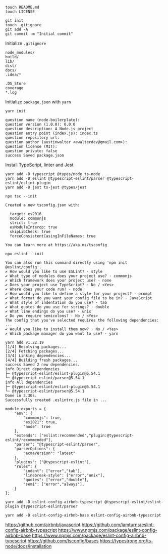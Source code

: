 ```
touch README.md
touch LICENSE
```

```
git init
touch .gitignore
git add -A
git commit -m "Initial commit"
```

Initialize `.gitignore`

```
node_modules/
build/
lib/
dist/
docs/
.idea/*

.DS_Store
coverage
*.log
```

Initialize `package.json` with `yarn`

```
yarn init
```

```
question name (node-boilerplate): 
question version (1.0.0): 0.0.0
question description: A Node.js project
question entry point (index.js): index.ts
question repository url: 
question author (austinwalter <awalterdev@gmail.com>): 
question license (MIT): 
question private: false
success Saved package.json
```

Install TypeScript, linter and Jest

```
yarn add -D typescript @types/node ts-node
yarn add -D eslint @typescript-eslint/parser @typescript-eslint/eslint-plugin
yarn add -D jest ts-jest @types/jest
```

```
npx tsc --init
```

```
Created a new tsconfig.json with:

  target: es2016
  module: commonjs
  strict: true
  esModuleInterop: true
  skipLibCheck: true
  forceConsistentCasingInFileNames: true

You can learn more at https://aka.ms/tsconfig
```

```
npx eslint --init
```

```
You can also run this command directly using 'npm init @eslint/config'.
✔ How would you like to use ESLint? · style
✔ What type of modules does your project use? · commonjs
✔ Which framework does your project use? · none
✔ Does your project use TypeScript? · No / <Yes>
✔ Where does your code run? · node
✔ How would you like to define a style for your project? · prompt
✔ What format do you want your config file to be in? · JavaScript
✔ What style of indentation do you use? · tab
✔ What quotes do you use for strings? · double
✔ What line endings do you use? · unix
✔ Do you require semicolons? · No / <Yes>
The config that you've selected requires the following dependencies: ...
✔ Would you like to install them now? · No / <Yes>
✔ Which package manager do you want to use? · yarn
```

```
yarn add v1.22.19
[1/4] Resolving packages...
[2/4] Fetching packages...
[3/4] Linking dependencies...
[4/4] Building fresh packages...
success Saved 2 new dependencies.
info Direct dependencies
├─ @typescript-eslint/eslint-plugin@5.54.1
└─ @typescript-eslint/parser@5.54.1
info All dependencies
├─ @typescript-eslint/eslint-plugin@5.54.1
└─ @typescript-eslint/parser@5.54.1
Done in 3.30s.
Successfully created .eslintrc.js file in ...
```

```
module.exports = {
	"env": {
		"commonjs": true,
		"es2021": true,
		"node": true
	},
	"extends": ["eslint:recommended","plugin:@typescript-eslint/recommended"],
	"parser": "@typescript-eslint/parser",
	"parserOptions": {
		"ecmaVersion": "latest"
	},
	"plugins": ["@typescript-eslint"],
	"rules": {
		"indent": ["error","tab"],
		"linebreak-style": ["error","unix"],
		"quotes": ["error","double"],
		"semi": ["error","always"],
	}
};

```


```
yarn add -D eslint-config-airbnb-typescript @typescript-eslint/eslint-plugin @typescript-eslint/parser
```

```
yarn add -D eslint-config-airbnb-base eslint-config-airbnb-typescript
```


https://github.com/airbnb/javascript
https://github.com/iamturns/eslint-config-airbnb-typescript
https://www.npmjs.com/package/eslint-config-airbnb-base
https://www.npmjs.com/package/eslint-config-airbnb-typescript
https://github.com/tsconfig/bases
https://typestrong.org/ts-node/docs/installation
